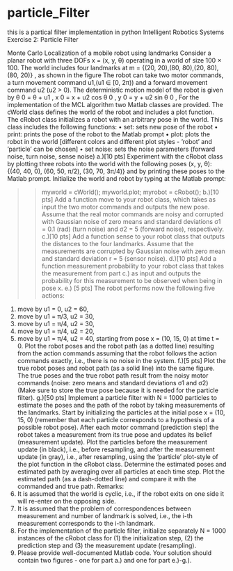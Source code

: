 # particle_Filter
this is a partical filter implementation in python
Intelligent Robotics Systems
Exercise 2: Particle Filter

Monte Carlo Localization of a mobile robot using landmarks
Consider a planar robot with three DOFs x = (x, y, θ) operating in a world of size 100 × 100. The world
includes four landmarks at
m = {(20, 20),(80, 80),(20, 80),(80, 20)} ,
as shown in the figure
The robot can take two motor commands, a turn movement command u1,(u1 ∈ [0, 2π)) and a forward
movement command u2 (u2 > 0). 
The deterministic motion model of the robot is given by
θ
0 = θ + u1 ,
x
0 = x + u2 cos θ
0
,
y
0 = y + u2 sin θ
0
,
For the implementation of the MCL algorithm two Matlab classes are provided. The cWorld class defines
the world of the robot and includes a plot function. The cRobot class initializes a robot with an arbitrary
pose in the world. This class includes the following functions:
• set: sets new pose of the robot
• print: prints the pose of the robot to the Matlab prompt
• plot: plots the robot in the world [different colors and different plot styles - ’robot’ and ’particle’ can be chosen]
• set noise: sets the noise parameters (forward noise, turn noise, sense noise)
a.)[10 pts] Experiment with the cRobot class by plotting three robots into the world with the following
poses (x, y, θ): {(40, 40, 0), (60, 50, π/2), (30, 70, 3π/4)} and by printing these poses to the Matlab prompt.
Initialize the world and robot by typing at the Matlab prompt:
>> myworld = cWorld();
>> myworld.plot;
>> myrobot = cRobot();
b.)[10 pts] Add a function move to your robot class, which takes as input the two motor commands and
outputs the new pose. Assume that the real motor commands are noisy and corrupted with Gaussian noise
of zero means and standard deviations σ1 = 0.1 (rad) (turn noise) and σ2 = 5 (forward noise), respectively.
c.)[10 pts] Add a function sense to your robot class that outputs the distances to the four landmarks.
Assume that the measurements are corrupted by Gaussian noise with zero mean and standard deviation
r = 5 (sensor noise).
d.)[10 pts] Add a function measurement probability to your robot class that takes the measurement from
part c.) as input and outputs the probability for this measurement to be observed when being in pose x.
e.) [5 pts] The robot performs now the following five actions:
1. move by u1 = 0, u2 = 60,
2. move by u1 = π/3, u2 = 30,
3. move by u1 = π/4, u2 = 30,
4. move by u1 = π/4, u2 = 20,
5. move by u1 = π/4, u2 = 40,
starting from pose x = (10, 15, 0) at time t = 0. Plot the robot poses and the robot path (as a dotted line)
resulting from the action commands assuming that the robot follows the action commands exactly, i.e., there
is no noise in the system.
f.)[5 pts] Plot the true robot poses and robot path (as a solid line) into the same figure. The true poses and
the true robot path result from the noisy motor commands (noise: zero means and standard deviations σ1
and σ2) (Make sure to store the true pose because it is needed for the particle filter).
g.)[50 pts] Implement a particle filter with N = 1000 particles to estimate the poses and the path of
the robot by taking measurements of the landmarks. Start by initializing the particles at the initial pose
x = (10, 15, 0) (remember that each particle corresponds to a hypothesis of a possible robot pose). After each
motor command (prediction step) the robot takes a measurement from its true pose and updates its belief
(measurement update). Plot the particles before the measurement update (in black), i.e., before resampling,
and after the measurement update (in gray), i.e., after resampling, using the ’particle’ plot-style of the
plot function in the cRobot class. Determine the estimated poses and estimated path by averaging over
all particles at each time step. Plot the estimated path (as a dash-dotted line) and compare it with the
commanded and true path.
Remarks:
1. It is assumed that the world is cyclic, i.e., if the robot exits on one side it will re-enter on the opposing
side.
2. It is assumed that the problem of correspondences between measurement and number of landmark is
solved, i.e., the i-th measurement corresponds to the i-th landmark.
3. For the implementation of the particle filter, initialize separately N = 1000 instances of the cRobot class
for (1) the initialization step, (2) the prediction step and (3) the measurement update (resampling).
4. Please provide well-documented Matlab code. Your solution should contain two figures - one for part
a.) and one for part e.)-g.).
